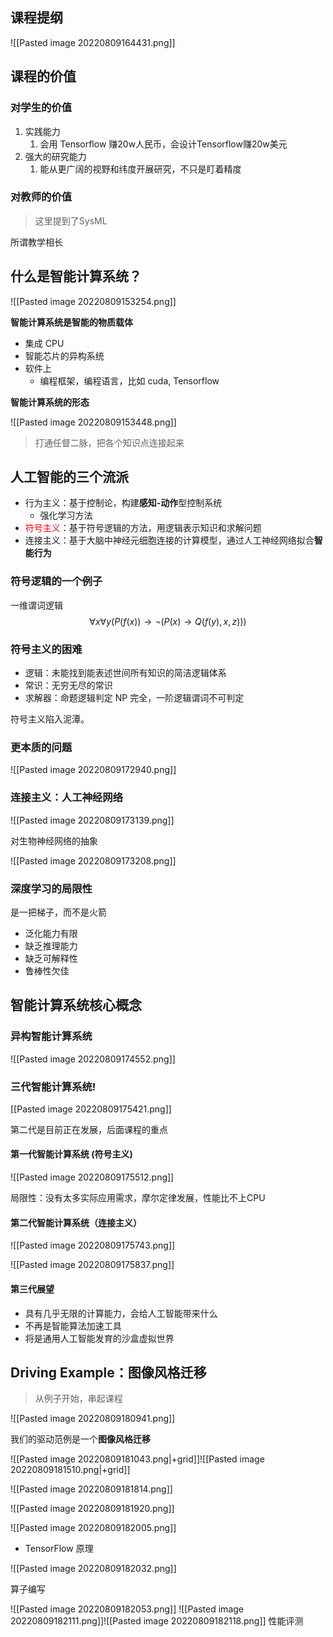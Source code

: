 ## 课程提纲

![[Pasted image 20220809164431.png]]

## 课程的价值

### 对学生的价值

1. 实践能力 
	1. 会用 Tensorflow 赚20w人民币，会设计Tensorflow赚20w美元
2. 强大的研究能力
	1. 能从更广阔的视野和纬度开展研究，不只是盯着精度

### 对教师的价值 

> 这里提到了SysML

所谓教学相长

## 什么是智能计算系统？

![[Pasted image 20220809153254.png]]

**智能计算系统是智能的物质载体**

+ 集成 CPU
+ 智能芯片的异构系统
+ 软件上
	+ 编程框架，编程语言，比如 cuda, Tensorflow 

**智能计算系统的形态**

![[Pasted image 20220809153448.png]]

> 打通任督二脉，把各个知识点连接起来


## 人工智能的三个流派

+ 行为主义：基于控制论，构建**感知-动作**型控制系统
	+ 强化学习方法
+ <font color=#FF0211>符号主义</font>：基于符号逻辑的方法，用逻辑表示知识和求解问题
+ 连接主义：基于大脑中神经元细胞连接的计算模型，通过人工神经网络拟合**智能行为**

### 符号逻辑的一个例子

一维谓词逻辑
$$\forall x \forall y(P(f(x)) \rightarrow \neg(P(x) \rightarrow Q(f(y), x, z)))$$

### 符号主义的困难

+ 逻辑：未能找到能表述世间所有知识的简洁逻辑体系
+ 常识：无穷无尽的常识
+ 求解器：命题逻辑判定 NP 完全，一阶逻辑谓词不可判定 

 符号主义陷入泥潭。

### 更本质的问题

![[Pasted image 20220809172940.png]]

### 连接主义：人工神经网络 

![[Pasted image 20220809173139.png]]

对生物神经网络的抽象

![[Pasted image 20220809173208.png]]

### 深度学习的局限性

是一把梯子，而不是火箭

+ 泛化能力有限
+ 缺乏推理能力
+ 缺乏可解释性
+ 鲁棒性欠佳

## 智能计算系统核心概念

### 异构智能计算系统 

![[Pasted image 20220809174552.png]]

### 三代智能计算系统!
[[Pasted image 20220809175421.png]]

第二代是目前正在发展，后面课程的重点

#### 第一代智能计算系统 (符号主义)

![[Pasted image 20220809175512.png]]

局限性：没有太多实际应用需求，摩尔定律发展，性能比不上CPU

#### 第二代智能计算系统（连接主义）

![[Pasted image 20220809175743.png]]

![[Pasted image 20220809175837.png]]

#### 第三代**展望**

+ 具有几乎无限的计算能力，会给人工智能带来什么
+ 不再是智能算法加速工具
+ 将是通用人工智能发育的沙盒虚拟世界

## Driving Example：图像风格迁移

>从例子开始，串起课程

![[Pasted image 20220809180941.png]]

我们的驱动范例是一个**图像风格迁移**

![[Pasted image 20220809181043.png|+grid]]![[Pasted image 20220809181510.png|+grid]]

![[Pasted image 20220809181814.png]]

![[Pasted image 20220809181920.png]]

![[Pasted image 20220809182005.png]]

+ TensorFlow 原理

![[Pasted image 20220809182032.png]]

算子编写



![[Pasted image 20220809182053.png]]
![[Pasted image 20220809182111.png]]![[Pasted image 20220809182118.png]]
性能评测

